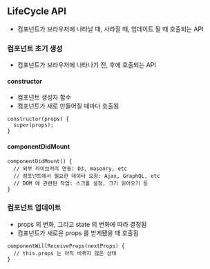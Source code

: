 ## LifeCycle API
- 컴포넌트가 브라우저에 나타날 때, 사라질 때, 업데이트 될 때 호출되는 API

### 컴포넌트 초기 생성
- 컴포넌트가 브라우저에 나타나기 전, 후에 호출되는 API

#### constructor
- 컴포넌트 생성자 함수
- 컴포넌트가 새로 만들어질 때마다 호출됨

```
constructor(props) {
  super(props);
}
```

#### componentDidMount
```
componentDidMount() {
  // 외부 라이브러리 연동: D3, masonry, etc
  // 컴포넌트에서 필요한 데이터 요청: Ajax, GraphQL, etc
  // DOM 에 관련된 작업: 스크롤 설정, 크기 읽어오기 등
}
```

### 컴포넌트 업데이트
- props 의 변화, 그리고 state 의 변화에 따라 결정됨
- 컴포넌트가 새로운 props 를 받게됐을 때 호출됨
```
componentWillReceiveProps(nextProps) {
  // this.props 는 아직 바뀌지 않은 상태
}
```


